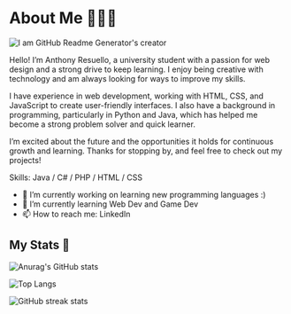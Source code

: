 # About Me 🙋🏻‍♂️
![I am GitHub Readme Generator's creator](https://github.com/user-attachments/assets/3e609bd9-7e8d-4516-814c-6c860d5d5b03)

Hello! I’m Anthony Resuello, a university student with a passion for web design and a strong drive to keep learning. I enjoy being creative with technology and am always looking for ways to improve my skills.

I have experience in web development, working with HTML, CSS, and JavaScript to create user-friendly interfaces. I also have a background in programming, particularly in Python and Java, which has helped me become a strong problem solver and quick learner.

I’m excited about the future and the opportunities it holds for continuous growth and learning. Thanks for stopping by, and feel free to check out my projects!

Skills: Java / C# / PHP / HTML / CSS 

- 🔭 I’m currently working on learning new programming languages :) 
- 🌱 I’m currently learning Web Dev and Game Dev 
- 📫 How to reach me: LinkedIn  


## My Stats 🌱

![Anurag's GitHub stats](https://github-readme-stats.vercel.app/api?username=AnthonyResuello&show_icons=true&theme=tokyonight)

![Top Langs](https://github-readme-stats.vercel.app/api/top-langs/?username=AnthonyResuello&show_icons=true&theme=tokyonight)

![GitHub streak stats](https://streak-stats.demolab.com/?user=AnthonyResuello&show_icons=true&theme=tokyonight)  

